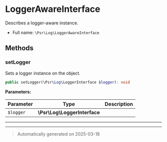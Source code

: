 
# LoggerAwareInterface

Describes a logger-aware instance.



* Full name: `\Psr\Log\LoggerAwareInterface`



## Methods


### setLogger

Sets a logger instance on the object.

```php
public setLogger(\Psr\Log\LoggerInterface $logger): void
```








**Parameters:**

| Parameter | Type | Description |
|-----------|------|-------------|
| `$logger` | **\Psr\Log\LoggerInterface** |  |





***


***
> Automatically generated on 2025-03-18
